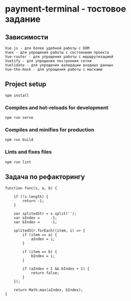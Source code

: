 # payment-terminal - тостовое задание

## Зависимости
```
Vue.js - для более удобной работы с DOM
Vuex - для упрощения работы с состоянием проекта
Vue-router - для упрощения работы с маршрутизацией
Vuetify - для упрощения построения сетки 
Vuelidate - для упрощения валидации входных данных
Vue-the-mask - для упрощения работы с масками 
```

## Project setup
```
npm install
```

### Compiles and hot-reloads for development
```
npm run serve
```

### Compiles and minifies for production
```
npm run build
```

### Lints and fixes files
```
npm run lint
```

## Задача по рефакторингу
```
function func(s, a, b) {

	if (!s.length) {
		return -1;
	}
	
    var splitedStr = s.split('');
	var aIndex =     -1;
	var bIndex =     -1;

	splitedStr.forEach((item, i) => {
	    if (item == a) {
	    	aIndex = i;
    	}

	    if (item == b) {
	    	bIndex = i;
    	}

        if (aIndex + 1 && bIndex + 1) {
            return false;
        }
	});
	
    return Math.max(aIndex, bIndex);
}
```
